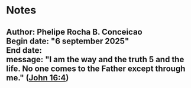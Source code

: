 # Notes
Author: Phelipe Rocha B. Conceicao </br>
Begin date: "6 september 2025" </br>
End date: </br>
message: "I am the way and the truth 5 and the life. No one comes to the Father except through me." (<a href=https://www.vatican.va/archive/ENG0839/__PXM.HTM>John 16:4</a>)
---